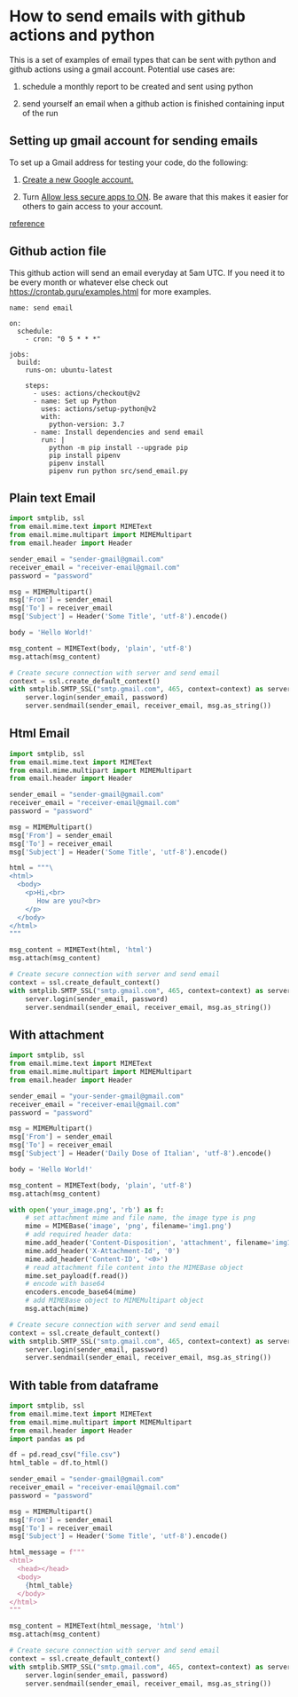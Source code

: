 # How to send emails with github actions and python

This is a set of examples of email types that can be sent with python and github actions using a gmail account. Potential use cases are:

1) schedule a monthly report to be created and sent using python

2) send yourself an email when a github action is finished containing input of the run



## Setting up gmail account for sending emails

To set up a Gmail address for testing your code, do the following:

1) [Create a new Google account.](https://accounts.google.com/signup)

2) Turn [Allow less secure apps to ON](https://myaccount.google.com/lesssecureapps). Be aware that this makes it easier for others to gain access to your account.



[reference](https://realpython.com/python-send-email/#option-1-setting-up-a-gmail-account-for-development)


## Github action file

This github action will send an email everyday at 5am UTC. If you need it to be every month or whatever else check out https://crontab.guru/examples.html for more examples.

```
name: send email

on:
  schedule:
    - cron: "0 5 * * *"

jobs:
  build:
    runs-on: ubuntu-latest

    steps:
      - uses: actions/checkout@v2
      - name: Set up Python
        uses: actions/setup-python@v2
        with:
          python-version: 3.7
      - name: Install dependencies and send email
        run: |
          python -m pip install --upgrade pip
          pip install pipenv 
          pipenv install
          pipenv run python src/send_email.py
```


## Plain text Email

```python
import smtplib, ssl
from email.mime.text import MIMEText
from email.mime.multipart import MIMEMultipart
from email.header import Header

sender_email = "sender-gmail@gmail.com"
receiver_email = "receiver-email@gmail.com"
password = "password"

msg = MIMEMultipart()
msg['From'] = sender_email
msg['To'] = receiver_email
msg['Subject'] = Header('Some Title', 'utf-8').encode()

body = 'Hello World!'

msg_content = MIMEText(body, 'plain', 'utf-8')
msg.attach(msg_content)

# Create secure connection with server and send email
context = ssl.create_default_context()
with smtplib.SMTP_SSL("smtp.gmail.com", 465, context=context) as server:
    server.login(sender_email, password)
    server.sendmail(sender_email, receiver_email, msg.as_string())
```

## Html Email

```python
import smtplib, ssl
from email.mime.text import MIMEText
from email.mime.multipart import MIMEMultipart
from email.header import Header

sender_email = "sender-gmail@gmail.com"
receiver_email = "receiver-email@gmail.com"
password = "password"

msg = MIMEMultipart()
msg['From'] = sender_email
msg['To'] = receiver_email
msg['Subject'] = Header('Some Title', 'utf-8').encode()

html = """\
<html>
  <body>
    <p>Hi,<br>
       How are you?<br>
    </p>
  </body>
</html>
"""

msg_content = MIMEText(html, 'html')
msg.attach(msg_content)

# Create secure connection with server and send email
context = ssl.create_default_context()
with smtplib.SMTP_SSL("smtp.gmail.com", 465, context=context) as server:
    server.login(sender_email, password)
    server.sendmail(sender_email, receiver_email, msg.as_string())
```

## With attachment

```python
import smtplib, ssl
from email.mime.text import MIMEText
from email.mime.multipart import MIMEMultipart
from email.header import Header

sender_email = "your-sender-gmail@gmail.com"
receiver_email = "receiver-email@gmail.com"
password = "password"

msg = MIMEMultipart()
msg['From'] = sender_email
msg['To'] = receiver_email
msg['Subject'] = Header('Daily Dose of Italian', 'utf-8').encode()

body = 'Hello World!'

msg_content = MIMEText(body, 'plain', 'utf-8')
msg.attach(msg_content)

with open('your_image.png', 'rb') as f:
    # set attachment mime and file name, the image type is png
    mime = MIMEBase('image', 'png', filename='img1.png')
    # add required header data:
    mime.add_header('Content-Disposition', 'attachment', filename='img1.png')
    mime.add_header('X-Attachment-Id', '0')
    mime.add_header('Content-ID', '<0>')
    # read attachment file content into the MIMEBase object
    mime.set_payload(f.read())
    # encode with base64
    encoders.encode_base64(mime)
    # add MIMEBase object to MIMEMultipart object
    msg.attach(mime)

# Create secure connection with server and send email
context = ssl.create_default_context()
with smtplib.SMTP_SSL("smtp.gmail.com", 465, context=context) as server:
    server.login(sender_email, password)
    server.sendmail(sender_email, receiver_email, msg.as_string())
```


## With table from dataframe

```python
import smtplib, ssl
from email.mime.text import MIMEText
from email.mime.multipart import MIMEMultipart
from email.header import Header
import pandas as pd

df = pd.read_csv("file.csv")
html_table = df.to_html()

sender_email = "sender-gmail@gmail.com"
receiver_email = "receiver-email@gmail.com"
password = "password"

msg = MIMEMultipart()
msg['From'] = sender_email
msg['To'] = receiver_email
msg['Subject'] = Header('Some Title', 'utf-8').encode()

html_message = f"""
<html>
  <head></head>
  <body>
    {html_table}
  </body>
</html>
"""

msg_content = MIMEText(html_message, 'html')
msg.attach(msg_content)

# Create secure connection with server and send email
context = ssl.create_default_context()
with smtplib.SMTP_SSL("smtp.gmail.com", 465, context=context) as server:
    server.login(sender_email, password)
    server.sendmail(sender_email, receiver_email, msg.as_string())
```

